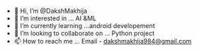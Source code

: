 - 👋 Hi, I’m @DakshMakhija
- 👀 I’m interested in ... AI &ML
- 🌱 I’m currently learning ...android developement
- 💞️ I’m looking to collaborate on ... Python project
- 📫 How to reach me ... Email - dakshmakhija984@gmail.com

<!---
DakshMakhija/DakshMakhija is a ✨ special ✨ repository because its `README.md` (this file) appears on your GitHub profile.
You can click the Preview link to take a look at your changes.
--->
